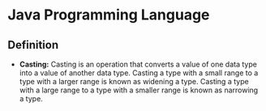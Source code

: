 # Java Programming Language

## Definition
- **Casting:**  Casting is an operation that converts a value of one data type into a value of another data type.
  Casting a type
  with a small range to a type with a larger range is known as widening a type. Casting a type with
  a large range to a type with a smaller range is known as narrowing a type.
